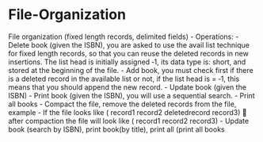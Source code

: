 # File-Organization
File organization (fixed length records, delimited fields) - Operations: - Delete book (given the ISBN), you are asked to use the avail list technique for fixed length records, so that you can reuse the deleted records in new insertions. The list head is initially assigned ‐1, its data type is: short, and stored at the beginning of the file. - Add book, you must check first if there is a deleted record in the available list or not, if the list head is = ‐1, this means that you should append the new record. - Update book (given the ISBN) - Print book (given the ISBN), you will use a sequential search. - Print all books - Compact the file, remove the deleted records from the file, example - If the file looks like ( record1 record2 deletedrecord record3)  after compaction the file will look like ( record1 record2 record3) - Update book (search by ISBN), print book(by title), print all (print all books
